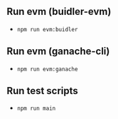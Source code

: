 ## Run evm (buidler-evm)

* `npm run evm:buidler`

## Run evm (ganache-cli)

* `npm run evm:ganache`

## Run test scripts

* `npm run main`
